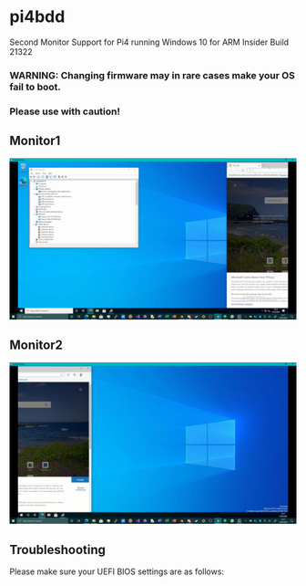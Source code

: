 # pi4bdd
Second Monitor Support for Pi4 running Windows 10 for ARM Insider Build 21322

### WARNING: Changing firmware may in rare cases make your OS fail to boot.
### Please use with caution!

## Monitor1
![Monitor1](https://github.com/TheMindVirus/pi4bdd/blob/main/SCREENSHOTS/Monitor1.png)
## Monitor2
![Monitor2](https://github.com/TheMindVirus/pi4bdd/blob/main/SCREENSHOTS/Monitor2.png)

## Troubleshooting

Please make sure your UEFI BIOS settings are as follows:
```

```
